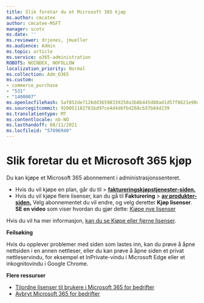 ```yaml
---
title: Slik foretar du et Microsoft 365 kjøp
ms.author: cmcatee
author: cmcatee-MSFT
manager: scotv
ms.date: ''
ms.reviewer: drjones, jmueller
ms.audience: Admin
ms.topic: article
ms.service: o365-administration
ROBOTS: NOINDEX, NOFOLLOW
localization_priority: Normal
ms.collection: Adm_O365
ms.custom:
- commerce_purchase
- "531"
- "1400007"
ms.openlocfilehash: 5af852de7126dd36598339250a3b8b445d88ad1d57f8621e90c8818e8959f12b
ms.sourcegitcommit: 920051182781bd97ce4d4d6fbd268cb37b84d239
ms.translationtype: MT
ms.contentlocale: nb-NO
ms.lasthandoff: 08/11/2021
ms.locfileid: "57896940"
---
```

# <a name="how-to-make-a-microsoft-365-purchase"></a>Slik foretar du et Microsoft 365 kjøp

Du kan kjøpe et Microsoft 365 abonnement i administrasjonssenteret.
  
- Hvis du vil kjøpe  en plan, går du til \> **[faktureringskjøpstjenester-siden.](https://go.microsoft.com/fwlink/p/?linkid=868433)**
- Hvis du vil kjøpe flere lisenser, kan du gå til **Fakturering** \> **[av produkter-siden.](https://go.microsoft.com/fwlink/p/?linkid=842054)** Velg abonnementet du vil endre, og velg deretter **Kjøp lisenser**.\
**SE en video** som viser hvordan du gjør dette: [Kjøpe nye lisenser](https://go.microsoft.com/fwlink/p/?linkid=2154857)
  
Hvis du vil ha mer informasjon, [kan du se Kjøpe eller fjerne lisenser](https://docs.microsoft.com/microsoft-365/commerce/licenses/buy-licenses).

**Feilsøking**

Hvis du opplever problemer med siden som lastes inn, kan du prøve å åpne nettsiden i en annen nettleser, eller du kan prøve å åpne siden et privat nettleservindu, for eksempel et InPrivate-vindu i Microsoft Edge eller et inkognitovindu i Google Chrome.

**Flere ressurser**
  
- [Tilordne lisenser til brukere i Microsoft 365 for bedrifter](https://docs.microsoft.com/microsoft-365/admin/add-users/add-users)
- [Avbryt Microsoft 365 for bedrifter](https://docs.microsoft.com/microsoft-365/commerce/subscriptions/cancel-your-subscription)